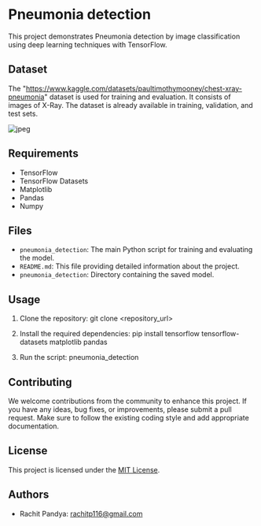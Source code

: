 # Pneumonia detection

This project demonstrates Pneumonia detection by image classification using deep learning techniques with TensorFlow.

## Dataset
The "https://www.kaggle.com/datasets/paultimothymooney/chest-xray-pneumonia" dataset is used for training and evaluation. It consists of images of X-Ray. The dataset is already available in training, validation, and test sets.

![jpeg](/pneumoniaDetection/image/sample_image.jpeg)


## Requirements
- TensorFlow
- TensorFlow Datasets
- Matplotlib
- Pandas
- Numpy

## Files
- `pneumonia_detection`: The main Python script for training and evaluating the model.
- `README.md`: This file providing detailed information about the project.
- `pneumonia_detection`: Directory containing the saved model.

## Usage
1. Clone the repository:
git clone <repository_url>

2. Install the required dependencies:
pip install tensorflow tensorflow-datasets matplotlib pandas

3. Run the script:
 pneumonia_detection

## Contributing
We welcome contributions from the community to enhance this project. If you have any ideas, bug fixes, or improvements, please submit a pull request. Make sure to follow the existing coding style and add appropriate documentation.

## License
This project is licensed under the [MIT License](LICENSE).

## Authors
- Rachit Pandya: [rachitp116@gmail.com](mailto:rachitp116@gmail.com)
